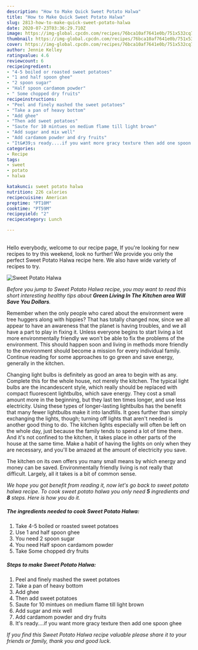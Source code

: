 ```yaml
---
description: "How to Make Quick Sweet Potato Halwa"
title: "How to Make Quick Sweet Potato Halwa"
slug: 2813-how-to-make-quick-sweet-potato-halwa
date: 2020-07-23T03:36:29.710Z
image: https://img-global.cpcdn.com/recipes/76bca10af7641e0b/751x532cq70/sweet-potato-halwa-recipe-main-photo.jpg
thumbnail: https://img-global.cpcdn.com/recipes/76bca10af7641e0b/751x532cq70/sweet-potato-halwa-recipe-main-photo.jpg
cover: https://img-global.cpcdn.com/recipes/76bca10af7641e0b/751x532cq70/sweet-potato-halwa-recipe-main-photo.jpg
author: Jennie Kelley
ratingvalue: 4.6
reviewcount: 6
recipeingredient:
- "4-5 boiled or roasted sweet potatoes"
- "1 and half spoon ghee"
- "2 spoon sugar"
- "Half spoon cardamom powder"
- " Some chopped dry fruits"
recipeinstructions:
- "Peel and finely mashed the sweet potatoes"
- "Take a pan of heavy bottom"
- "Add ghee"
- "Then add sweet potatoes"
- "Saute for 10 mintues on medium flame till light brown"
- "Add sugar and mix well"
- "Add cardamom powder and dry fruits"
- "It&#39;s ready....if you want more gracy texture then add one spoon ghee"
categories:
- Recipe
tags:
- sweet
- potato
- halwa

katakunci: sweet potato halwa 
nutrition: 226 calories
recipecuisine: American
preptime: "PT10M"
cooktime: "PT59M"
recipeyield: "2"
recipecategory: Lunch

---
```

<br>
Hello everybody, welcome to our recipe page, If you're looking for new recipes to try this weekend, look no further! We provide you only the perfect Sweet Potato Halwa recipe here. We also have wide variety of recipes to try.
<br>


![Sweet Potato Halwa](https://img-global.cpcdn.com/recipes/76bca10af7641e0b/751x532cq70/sweet-potato-halwa-recipe-main-photo.jpg)

<i>Before you jump to Sweet Potato Halwa recipe, you may want to read this short interesting healthy tips about 
<strong>Green Living In The Kitchen area Will Save You Dollars</strong>.</i>
</br>

Remember when the only people who cared about the environment were tree huggers along with hippies? That has totally changed now, since we all appear to have an awareness that the planet is having troubles, and we all have a part to play in fixing it. Unless everyone begins to start living a lot more environmentally friendly we won't be able to fix the problems of the environment. This should happen soon and living in methods more friendly to the environment should become a mission for every individual family. Continue reading for some approaches to go green and save energy, generally in the kitchen.

Changing light bulbs is definitely as good an area to begin with as any. Complete this for the whole house, not merely the kitchen. The typical light bulbs are the incandescent style, which really should be replaced with compact fluorescent lightbulbs, which save energy. They cost a small amount more in the beginning, but they last ten times longer, and use less electricity. Using these types of longer-lasting lightbulbs has the benefit that many fewer lightbulbs make it into landfills. It goes further than simply exchanging the lights, though; turning off lights that aren't needed is another good thing to do. The kitchen lights especially will often be left on the whole day, just because the family tends to spend a lot of time there. And it's not confined to the kitchen, it takes place in other parts of the house at the same time. Make a habit of having the lights on only when they are necessary, and you'll be amazed at the amount of electricity you save.

The kitchen on its own offers you many small means by which energy and money can be saved. Environmentally friendly living is not really that difficult. Largely, all it takes is a bit of common sense.


<i>We hope you got benefit from reading it, now let's go back to sweet potato halwa recipe. To cook sweet potato halwa you only need <strong>5</strong> ingredients and <strong>8</strong> steps. Here is how you do it.
</i>

##### The ingredients needed to cook Sweet Potato Halwa:

1. Take 4-5 boiled or roasted sweet potatoes
1. Use 1 and half spoon ghee
1. You need 2 spoon sugar
1. You need Half spoon cardamom powder
1. Take  Some chopped dry fruits


##### Steps to make Sweet Potato Halwa:

1. Peel and finely mashed the sweet potatoes
1. Take a pan of heavy bottom
1. Add ghee
1. Then add sweet potatoes
1. Saute for 10 mintues on medium flame till light brown
1. Add sugar and mix well
1. Add cardamom powder and dry fruits
1. It&#39;s ready....if you want more gracy texture then add one spoon ghee


<i>If you find this Sweet Potato Halwa recipe valuable please share it to your friends or family, thank you and good luck.</i>
